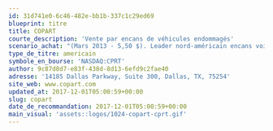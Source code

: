```yaml
---
id: 31d741e0-6c46-482e-bb1b-337c1c29ed69
blueprint: titre
title: COPART
courte_description: 'Vente par encans de véhicules endommagés'
scenario_achat: "(Mars 2013 - 5,50 $). Leader nord-américain encans voitures accidentées pour cies d'assurance. Peu cyclique. Barrières élevées (effet E-Bay, reconnaissance de la marque, réseau de cours d'entreposage à travers les US). Peu de capital - vend exclusivement par Internet. Bon bilan. A racheté beaucoup d'actions au cours des dernières années. Direction détient beaucoup d'actions. Bonnes perspectives de croissance à long terme et potentiel intéressant à l'international. Mérite une prime par rapport au reste du marché."
type_de_titre: americain
symbole_en_bourse: 'NASDAQ:CPRT'
author: 9c87d8d7-e83f-438d-8d13-6efd9c2fae40
adresse: '14185 Dallas Parkway, Suite 300, Dallas, TX, 75254'
site_web: www.copart.com
updated_at: 2017-12-01T05:00:59+00:00
slug: copart
date_de_recommandation: 2017-12-01T05:00:59+00:00
main_visual: 'assets::logos/1024-copart-cprt.gif'
---
```

